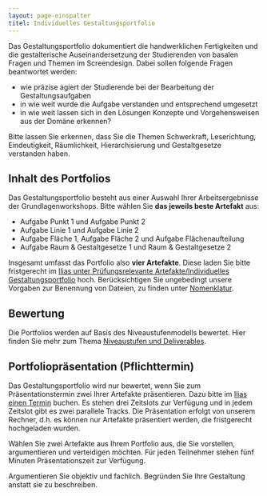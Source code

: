 ```yaml
---
layout: page-einspalter
titel: Individuelles Gestaltungsportfolio
---
```


Das Gestaltungsportfolio dokumentiert die handwerklichen Fertigkeiten und die gestalterische Auseinandersetzung der Studierenden von basalen Fragen und Themen im Screendesign. Dabei sollen folgende Fragen beantwortet werden:

- wie präzise agiert der Studierende bei der Bearbeitung der Gestaltungsaufgaben
- in wie weit wurde die Aufgabe verstanden und entsprechend umgesetzt
- in wie weit lassen sich in den Lösungen Konzepte und Vorgehensweisen aus der Domäne erkennen?

Bitte lassen Sie erkennen, dass Sie die Themen Schwerkraft, Leserichtung, Eindeutigkeit, Räumlichkeit, Hierarchisierung und Gestaltgesetze verstanden haben.

## Inhalt des Portfolios

Das Gestaltungsportfolio besteht aus einer Auswahl Ihrer Arbeitsergebnisse der Grundlagenworkshops. Bitte wählen Sie **das jeweils beste Artefakt** aus: 

- Aufgabe Punkt 1 und Aufgabe Punkt 2
- Aufgabe Linie 1 und Aufgabe Linie 2
- Aufgabe Fläche 1,  Aufgabe Fläche 2 und Aufgabe Flächenaufteilung
- Aufgabe Raum & Gestaltgesetze 1 und Raum & Gestaltgesetze 2 

Insgesamt umfasst das Portfolio also **vier Artefakte**. Diese laden Sie bitte fristgerecht im [Ilias unter Prüfungsrelevante Artefakte/Individuelles Gestaltungsportfolio](https://ilias.th-koeln.de/goto.php?target=exc_1166244&client_id=ILIAS_FH_Koeln) hoch. Berücksichtigen Sie ungebedingt unsere Vorgaben zur Benennung von Dateien, zu finden unter [Nomenklatur](/mi-bachelor-screendesign/nomenklatur).

## Bewertung

Die Portfolios werden auf Basis des Niveaustufenmodells bewertet. Hier finden Sie mehr zum Thema [Niveaustufen und Deliverables](/mi-bachelor-screendesign/niveaustufen).

## Portfoliopräsentation (Pflichttermin)

Das Gestaltungsportfolio wird nur bewertet, wenn Sie zum Präsentationstermin zwei Ihrer Artefakte präsentieren. Dazu bitte im [Ilias einen Termin](https://ilias.th-koeln.de/ilias.php?ref_id=1161102&cmd=frameset&cmdClass=ilrepositorygui&cmdNode=u7&baseClass=ilrepositorygui) buchen. Es stehen drei Zeitslots zur Verfügung und in jedem Zeitslot gibt es zwei parallele Tracks. Die Präsentation erfolgt von unserem Rechner, d.h. es können nur Artefakte präsentiert werden, die fristgerecht hochgeladen wurden. 

Wählen Sie zwei Artefakte aus Ihrem Portfolio aus, die Sie vorstellen, argumentieren und verteidigen möchten. Für jeden Teilnehmer stehen fünf Minuten Präsentationszeit zur Verfügung. 

Argumentieren Sie objektiv und fachlich. Begründen Sie Ihre Gestaltung anstatt sie zu beschreiben.




